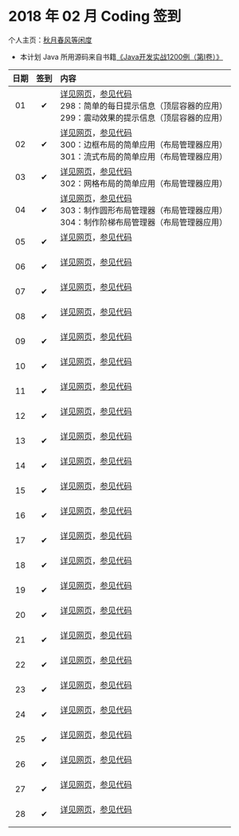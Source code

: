# 2018 年 02 月 Coding 签到

个人主页：<a href="http://renkaigis.com/" target="_blank">秋月春风等闲度</a>

- 本计划 Java 所用源码来自书籍<a href="https://book.douban.com/subject/5417003/" target="_blank">《Java开发实战1200例（第Ⅰ卷）》</a>

| 日期 | 签到 | 内容 |
| :---: | :---: | :--- |
| 01 | ✔ | <a href="http://blog.renkaigis.com/KeepCoding/2018/02/01" target="_blank">详见网页</a>，<a href="https://github.com/renkaigis/KeepCoding/tree/master/2018/02/01" target="_blank">参见代码</a><br>298：简单的每日提示信息（顶层容器的应用）<br>299：震动效果的提示信息（顶层容器的应用） |
| 02 | ✔ | <a href="http://blog.renkaigis.com/KeepCoding/2018/02/02" target="_blank">详见网页</a>，<a href="https://github.com/renkaigis/KeepCoding/tree/master/2018/02/02" target="_blank">参见代码</a><br>300：边框布局的简单应用（布局管理器应用）<br>301：流式布局的简单应用（布局管理器应用） |
| 03 | ✔ | <a href="http://blog.renkaigis.com/KeepCoding/2018/02/03" target="_blank">详见网页</a>，<a href="https://github.com/renkaigis/KeepCoding/tree/master/2018/02/03" target="_blank">参见代码</a><br>302：网格布局的简单应用（布局管理器应用） |
| 04 | ✔ | <a href="http://blog.renkaigis.com/KeepCoding/2018/02/04" target="_blank">详见网页</a>，<a href="https://github.com/renkaigis/KeepCoding/tree/master/2018/02/04" target="_blank">参见代码</a><br>303：制作圆形布局管理器（布局管理器应用）<br>304：制作阶梯布局管理器（布局管理器应用） |
| 05 | ✔ | <a href="http://blog.renkaigis.com/KeepCoding/2018/02/05" target="_blank">详见网页</a>，<a href="https://github.com/renkaigis/KeepCoding/tree/master/2018/02/05" target="_blank">参见代码</a><br><br> |
| 06 | ✔ | <a href="http://blog.renkaigis.com/KeepCoding/2018/02/06" target="_blank">详见网页</a>，<a href="https://github.com/renkaigis/KeepCoding/tree/master/2018/02/06" target="_blank">参见代码</a><br><br> |
| 07 | ✔ | <a href="http://blog.renkaigis.com/KeepCoding/2018/02/07" target="_blank">详见网页</a>，<a href="https://github.com/renkaigis/KeepCoding/tree/master/2018/02/07" target="_blank">参见代码</a><br><br> |
| 08 | ✔ | <a href="http://blog.renkaigis.com/KeepCoding/2018/02/08" target="_blank">详见网页</a>，<a href="https://github.com/renkaigis/KeepCoding/tree/master/2018/02/08" target="_blank">参见代码</a><br><br> |
| 09 | ✔ | <a href="http://blog.renkaigis.com/KeepCoding/2018/02/09" target="_blank">详见网页</a>，<a href="https://github.com/renkaigis/KeepCoding/tree/master/2018/02/09" target="_blank">参见代码</a><br><br> |
| 10 | ✔ | <a href="http://blog.renkaigis.com/KeepCoding/2018/02/10" target="_blank">详见网页</a>，<a href="https://github.com/renkaigis/KeepCoding/tree/master/2018/02/10" target="_blank">参见代码</a><br><br> |
| 11 | ✔ | <a href="http://blog.renkaigis.com/KeepCoding/2018/02/11" target="_blank">详见网页</a>，<a href="https://github.com/renkaigis/KeepCoding/tree/master/2018/02/11" target="_blank">参见代码</a><br><br> |
| 12 | ✔ | <a href="http://blog.renkaigis.com/KeepCoding/2018/02/12" target="_blank">详见网页</a>，<a href="https://github.com/renkaigis/KeepCoding/tree/master/2018/02/12" target="_blank">参见代码</a><br><br> |
| 13 | ✔ | <a href="http://blog.renkaigis.com/KeepCoding/2018/02/13" target="_blank">详见网页</a>，<a href="https://github.com/renkaigis/KeepCoding/tree/master/2018/02/13" target="_blank">参见代码</a><br><br> |
| 14 | ✔ | <a href="http://blog.renkaigis.com/KeepCoding/2018/02/14" target="_blank">详见网页</a>，<a href="https://github.com/renkaigis/KeepCoding/tree/master/2018/02/14" target="_blank">参见代码</a><br><br> |
| 15 | ✔ | <a href="http://blog.renkaigis.com/KeepCoding/2018/02/15" target="_blank">详见网页</a>，<a href="https://github.com/renkaigis/KeepCoding/tree/master/2018/02/15" target="_blank">参见代码</a><br><br> |
| 16 | ✔ | <a href="http://blog.renkaigis.com/KeepCoding/2018/02/16" target="_blank">详见网页</a>，<a href="https://github.com/renkaigis/KeepCoding/tree/master/2018/02/16" target="_blank">参见代码</a><br><br> |
| 17 | ✔ | <a href="http://blog.renkaigis.com/KeepCoding/2018/02/17" target="_blank">详见网页</a>，<a href="https://github.com/renkaigis/KeepCoding/tree/master/2018/02/17" target="_blank">参见代码</a><br><br> |
| 18 | ✔ | <a href="http://blog.renkaigis.com/KeepCoding/2018/02/18" target="_blank">详见网页</a>，<a href="https://github.com/renkaigis/KeepCoding/tree/master/2018/02/18" target="_blank">参见代码</a><br><br> |
| 19 | ✔ | <a href="http://blog.renkaigis.com/KeepCoding/2018/02/19" target="_blank">详见网页</a>，<a href="https://github.com/renkaigis/KeepCoding/tree/master/2018/02/19" target="_blank">参见代码</a><br><br> |
| 20 | ✔ | <a href="http://blog.renkaigis.com/KeepCoding/2018/02/20" target="_blank">详见网页</a>，<a href="https://github.com/renkaigis/KeepCoding/tree/master/2018/02/20" target="_blank">参见代码</a><br><br> |
| 21 | ✔ | <a href="http://blog.renkaigis.com/KeepCoding/2018/02/21" target="_blank">详见网页</a>，<a href="https://github.com/renkaigis/KeepCoding/tree/master/2018/02/21" target="_blank">参见代码</a><br><br> |
| 22 | ✔ | <a href="http://blog.renkaigis.com/KeepCoding/2018/02/22" target="_blank">详见网页</a>，<a href="https://github.com/renkaigis/KeepCoding/tree/master/2018/02/22" target="_blank">参见代码</a><br><br> |
| 23 | ✔ | <a href="http://blog.renkaigis.com/KeepCoding/2018/02/23" target="_blank">详见网页</a>，<a href="https://github.com/renkaigis/KeepCoding/tree/master/2018/02/23" target="_blank">参见代码</a><br><br> |
| 24 | ✔ | <a href="http://blog.renkaigis.com/KeepCoding/2018/02/24" target="_blank">详见网页</a>，<a href="https://github.com/renkaigis/KeepCoding/tree/master/2018/02/24" target="_blank">参见代码</a><br><br> |
| 25 | ✔ | <a href="http://blog.renkaigis.com/KeepCoding/2018/02/25" target="_blank">详见网页</a>，<a href="https://github.com/renkaigis/KeepCoding/tree/master/2018/02/25" target="_blank">参见代码</a><br><br> |
| 26 | ✔ | <a href="http://blog.renkaigis.com/KeepCoding/2018/02/26" target="_blank">详见网页</a>，<a href="https://github.com/renkaigis/KeepCoding/tree/master/2018/02/26" target="_blank">参见代码</a><br><br> |
| 27 | ✔ | <a href="http://blog.renkaigis.com/KeepCoding/2018/02/27" target="_blank">详见网页</a>，<a href="https://github.com/renkaigis/KeepCoding/tree/master/2018/02/27" target="_blank">参见代码</a><br><br> |
| 28 | ✔ | <a href="http://blog.renkaigis.com/KeepCoding/2018/02/28" target="_blank">详见网页</a>，<a href="https://github.com/renkaigis/KeepCoding/tree/master/2018/02/28" target="_blank">参见代码</a><br><br> |
